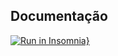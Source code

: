 ## Documentação
[![Run in Insomnia}](https://insomnia.rest/images/run.svg)](https://insomnia.rest/run/?label=&uri=https%3A%2F%2Fgithub.com%2FBrunoSSantana%2Fpokeholocron%2Fblob%2Ffeature%2FAddPokemons%2Fdoc%2Fdoc_pokeholocron.json)


